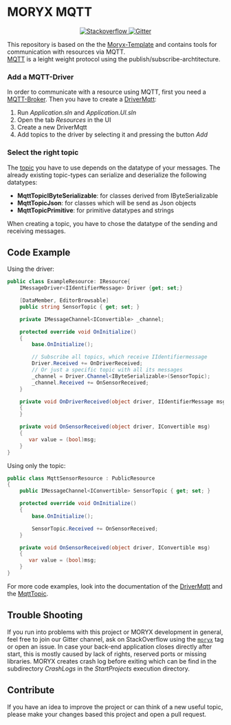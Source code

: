 # MORYX MQTT

<p align="center">    
    <a href="https://stackoverflow.com/questions/tagged/moryx">
        <img src="https://img.shields.io/badge/stackoverflow-ask-orange.svg" alt="Stackoverflow">
    </a>
    <a href="https://gitter.im/MORYX-Industry/Development?utm_source=badge&utm_medium=badge&utm_campaign=pr-badge">
        <img src="https://badges.gitter.im/MORYX-Industry/Development.svg" alt="Gitter">
    </a>
</p>

This repository is based on the the [Moryx-Template](https://github.com/PHOENIXCONTACT/MORYX-Template) and contains tools for communication with resources via MQTT. <br/>
[MQTT](docs/MqttGeneralInformation.md) is a leight weight protocol using the publish/subscribe-archtitecture. 

### Add a MQTT-Driver
In order to communicate with a resource using MQTT, first you need a [MQTT-Broker](docs/SetUpTestEnvironment.md). Then you have to create a [DriverMqtt](docs\DriverMqtt.md):
1. Run *Application.sln* and *Application.UI.sln*
2. Open the tab *Resources* in the UI
3. Create a new DriverMqtt 
4. Add topics to the driver by selecting it and pressing the button *Add*

### Select the right topic
The [topic](docs\MqttTopics.md) you have to use depends on the datatype of your messages. The already existing topic-types can serialize and deserialize the following datatypes:
- **MqttTopicIByteSerializable**: for classes derived from IByteSerializable
- **MqttTopicJson**: for classes which will be send as Json objects
- **MqttTopicPrimitive**: for primitive datatypes and strings

When creating a topic, you have to chose the datatype of the sending and receiving messages.

## Code Example
Using the driver:
```C#
public class ExampleResource: IResource{
    IMessageDriver<IIdentifierMessage> Driver {get; set;}

    [DataMember, EditorBrowsable]
    public string SensorTopic { get; set; }

    private IMessageChannel<IConvertible> _channel;

    protected override void OnInitialize()
    {
        base.OnInitialize();

        // Subscribe all topics, which receive IIdentifiermessage
        Driver.Received += OnDriverReceived;
        // Or just a specific topic with all its messages
        _channel = Driver.Channel<IByteSerializable>(SensorTopic);
        _channel.Received += OnSensorReceived;
    }

    private void OnDriverReceived(object driver, IIdentifierMessage msg)
    {
    }

    private void OnSensorReceived(object driver, IConvertible msg)
    {
       var value = (bool)msg;
    }
}

```
Using only the topic:
```C#
public class MqttSensorResource : PublicResource
{
    public IMessageChannel<IConvertible> SensorTopic { get; set; }

    protected override void OnInitialize()
    {
        base.OnInitialize();

        SensorTopic.Received += OnSensorReceived;
    }

    private void OnSensorReceived(object driver, IConvertible msg)
    {
       var value = (bool)msg;
    }
}
```

For more code examples, look into the documentation of the [DriverMqtt](docs\DriverMqtt.md) and the [MqttTopic](docs\MqttTopics.md).
## Trouble Shooting

If you run into problems with this project or MORYX development in general, feel free to join our Gitter channel, ask on StackOverflow using the [`moryx`](https://stackoverflow.com/questions/tagged/moryx) tag or open an issue. In case your back-end application closes directly after start, this is mostly caused by lack of rights, reserved ports or missing libraries. MORYX creates crash log before exiting which can be find in the subdirectory *CrashLogs* in the *StartProjects* execution directory.

## Contribute

If you have an idea to improve the project or can think of a new useful topic, please make your changes based this project and open a pull request. 

